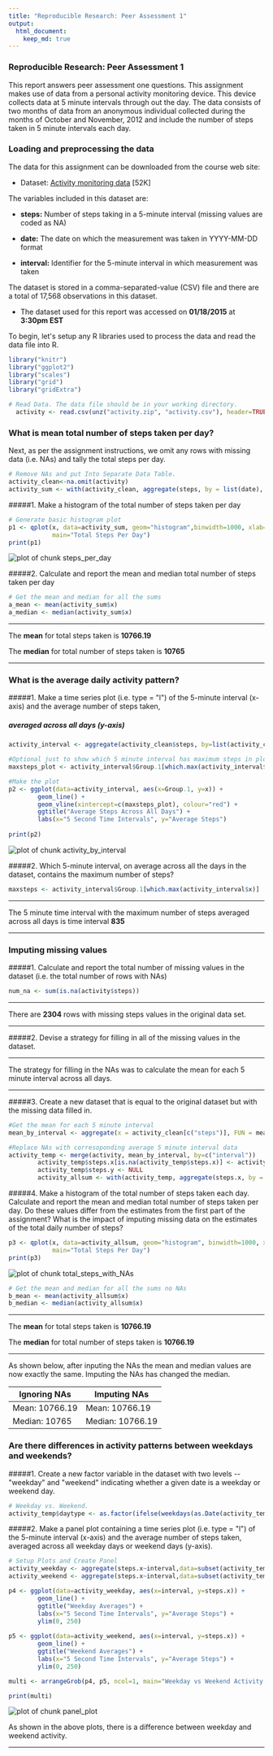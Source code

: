 ```yaml
---
title: "Reproducible Research: Peer Assessment 1"
output: 
  html_document:
    keep_md: true
---
```

### Reproducible Research: Peer Assessment 1
This report answers peer assessment one questions. This assignment makes use of data from a personal activity monitoring device. This device collects data at 5 minute intervals through out the day. The data consists of two months of data from an anonymous individual collected during the months of October and November, 2012 and include the number of steps taken in 5 minute intervals each day.

### Loading and preprocessing the data

The data for this assignment can be downloaded from the course web site:

- Dataset: [Activity monitoring data](https://d396qusza40orc.cloudfront.net/repdata/data/activity.zip) [52K]

The variables included in this dataset are:

- **steps:** Number of steps taking in a 5-minute interval (missing values are coded as NA)

- **date:** The date on which the measurement was taken in YYYY-MM-DD format

- **interval:** Identifier for the 5-minute interval in which measurement was taken

The dataset is stored in a comma-separated-value (CSV) file and there are a total of 17,568 observations in this dataset.

- The dataset used for this report was accessed on **01/18/2015** at **3:30pm EST**


To begin, let's setup any R libraries used to process the data and read the data file into R.



```r
library("knitr")
library("ggplot2")
library("scales")
library("grid")
library("gridExtra")

# Read Data. The data file should be in your working directory.
  activity <- read.csv(unz("activity.zip", "activity.csv"), header=TRUE)
```

### What is mean total number of steps taken per day?
Next, as per the assignment instructions, we omit any rows with missing data (i.e. NAs) and tally the total steps per day. 

```r
# Remove NAs and put Into Separate Data Table.
activity_clean<-na.omit(activity)
activity_sum <- with(activity_clean, aggregate(steps, by = list(date), sum))
```


#####1. Make a histogram of the total number of steps taken per day

```r
# Generate basic histogram plot
p1 <- qplot(x, data=activity_sum, geom="histogram",binwidth=1000, xlab="Interval", ylab="Count", 
            main="Total Steps Per Day")
print(p1)
```

![plot of chunk steps_per_day](figure/steps_per_day-1.png) 


#####2. Calculate and report the mean and median total number of steps taken per day

```r
# Get the mean and median for all the sums
a_mean <- mean(activity_sum$x)
a_median <- median(activity_sum$x)
```

_______________________________________________________________________
The **mean** for total steps taken is **10766.19**


The **median** for total number of steps taken is **10765**

_______________________________________________________________________


### What is the average daily activity pattern?

#####1. Make a time series plot (i.e. type = "l") of the 5-minute interval (x-axis) and the average number of steps taken,
#####   averaged across all days (y-axis)


```r
activity_interval <- aggregate(activity_clean$steps, by=list(activity_clean$interval), FUN=mean)

#Optional just to show which 5 minute interval has maximum steps in plot
maxsteps_plot <- activity_interval$Group.1[which.max(activity_interval$x)]

#Make the plot
p2 <- ggplot(data=activity_interval, aes(x=Group.1, y=x)) + 
        geom_line() +
        geom_vline(xintercept=c(maxsteps_plot), colour="red") +
        ggtitle("Average Steps Across All Days") +
        labs(x="5 Second Time Intervals", y="Average Steps")
      
print(p2)
```

![plot of chunk activity_by_interval](figure/activity_by_interval-1.png) 

#####2. Which 5-minute interval, on average across all the days in the dataset, contains the maximum number of steps?


```r
maxsteps <- activity_interval$Group.1[which.max(activity_interval$x)]
```


_______________________________________________________________________
The 5 minute time interval with the maximum number of steps averaged across all days is time interval **835**

_______________________________________________________________________

### Imputing missing values

#####1. Calculate and report the total number of missing values in the dataset (i.e. the total number of rows with NAs)

```r
num_na <- sum(is.na(activity$steps))
```

_______________________________________________________________________
There are **2304** rows with missing steps values in the original data set.

_______________________________________________________________________

#####2. Devise a strategy for filling in all of the missing values in the dataset. 

_______________________________________________________________________
The strategy for filling in the NAs was to calculate the mean for each 5 minute interval across all days.

_______________________________________________________________________

#####3. Create a new dataset that is equal to the original dataset but with the missing data filled in.

```r
#Get the mean for each 5 minute interval
mean_by_interval <- aggregate(x = activity_clean[c("steps")], FUN = mean, by = list(interval = activity_clean$interval))

#Replace NAs with corresoponding average 5 minute interval data
activity_temp <- merge(activity, mean_by_interval, by=c("interval"))
        activity_temp$steps.x[is.na(activity_temp$steps.x)] <- activity_temp$steps.y[is.na(activity_temp$steps.x)] 
        activity_temp$steps.y <- NULL
        activity_allsum <- with(activity_temp, aggregate(steps.x, by = list(date), sum))
```

#####4. Make a histogram of the total number of steps taken each day. 
Calculate and report the mean and median total number of steps taken per day. Do these values differ from the estimates from the first part of the assignment? What is the impact of imputing missing data on the estimates of the total daily number of steps?


```r
p3 <- qplot(x, data=activity_allsum, geom="histogram", binwidth=1000, xlab="Interval", ylab="Count", 
            main="Total Steps Per Day")
print(p3)
```

![plot of chunk total_steps_with_NAs](figure/total_steps_with_NAs-1.png) 

```r
# Get the mean and median for all the sums no NAs
b_mean <- mean(activity_allsum$x)
b_median <- median(activity_allsum$x)
```

_______________________________________________________________________
The **mean** for total steps taken is **10766.19**


The **median** for total number of steps taken is **10766.19**

_______________________________________________________________________

As shown below, after inputing the NAs the mean and median values are now exactly the same. Imputing the NAs has changed the  median. 

Ignoring NAs|Imputing NAs
-|-
Mean: 10766.19|Mean: 10766.19
Median: 10765|Median: 10766.19


### Are there differences in activity patterns between weekdays and weekends?
#####1. Create a new factor variable in the dataset with two levels -- "weekday" and "weekend" indicating whether a given date is a weekday or weekend day.

```r
# Weekday vs. Weekend.
activity_temp$daytype <- as.factor(ifelse(weekdays(as.Date(activity_temp$date)) %in% c("Saturday","Sunday"), "Weekend", "Weekday")) 
```

#####2. Make a panel plot containing a time series plot (i.e. type = "l") of the 5-minute interval (x-axis) and the average number of steps taken, averaged across all weekday days or weekend days (y-axis).

```r
# Setup Plots and Create Panel 
activity_weekday <- aggregate(steps.x~interval,data=subset(activity_temp,daytype=="Weekday"),mean)
activity_weekend <- aggregate(steps.x~interval,data=subset(activity_temp,daytype=="Weekend"),mean)

p4 <- ggplot(data=activity_weekday, aes(x=interval, y=steps.x)) + 
        geom_line() +
        ggtitle("Weekday Averages") +
        labs(x="5 Second Time Intervals", y="Average Steps") +
        ylim(0, 250)
           
p5 <- ggplot(data=activity_weekend, aes(x=interval, y=steps.x)) + 
        geom_line() +
        ggtitle("Weekend Averages") +
        labs(x="5 Second Time Intervals", y="Average Steps") +
        ylim(0, 250)

multi <- arrangeGrob(p4, p5, ncol=1, main="Weekday vs Weekend Activity Comparison")

print(multi)
```

![plot of chunk panel_plot](figure/panel_plot-1.png) 

As shown in the above plots, there is a difference between weekday and weekend activity.  

_______________________________________________________________________

